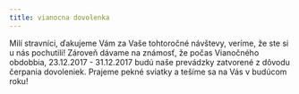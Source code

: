 ```yaml
---
title: vianocna dovolenka
---
```

Milí stravníci, ďakujeme Vám za Vaše tohtoročné návštevy, veríme, že ste si u nás pochutili! Zároveň dávame na známosť, že počas Vianočného obdobbia, 23.12.2017 - 31.12.2017 budú naše prevádzky zatvorené z dôvodu čerpania dovoleniek. Prajeme pekné sviatky a tešíme sa na Vás v budúcom roku!
